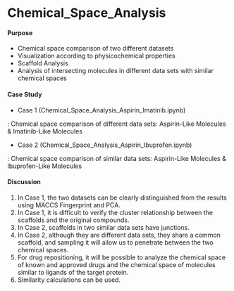 # Chemical_Space_Analysis

#### Purpose

- Chemical space comparison of two different datasets
- Visualization according to physicochemical properties
- Scaffold Analysis
- Analysis of intersecting molecules in different data sets with similar chemical spaces



#### Case Study

- Case 1 (Chemical_Space_Analysis_Aspirin_Imatinib.ipynb)

: Chemical space comparison of different data sets: Aspirin-Like Molecules & Imatinib-Like Molecules

- Case 2 (Chemical_Space_Analysis_Aspirin_Ibuprofen.ipynb)

: Chemical space comparison of similar data sets: Aspirin-Like Molecules & Ibuprofen-Like Molecules



#### Discussion

1. In Case 1, the two datasets can be clearly distinguished from the results using MACCS Fingerprint and PCA.
2. In Case 1, it is difficult to verify the cluster relationship between the scaffolds and the original compounds.
3. In Case 2, scaffolds in two similar data sets have junctions.
4. In Case 2, although they are different data sets, they share a common scaffold, and sampling it will allow us to penetrate between the two chemical spaces.
5. For drug repositioning, it will be possible to analyze the chemical space of known and approved drugs and the chemical space of molecules similar to ligands of the target protein.
6. Similarity calculations can be used.


